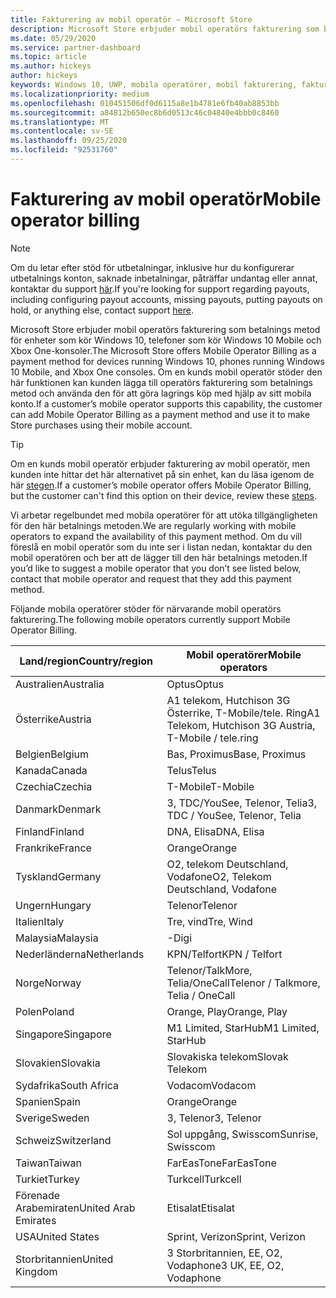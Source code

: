 ```yaml
---
title: Fakturering av mobil operatör – Microsoft Store
description: Microsoft Store erbjuder mobil operatörs fakturering som betalnings metod för mobila operatörer som har stöd för den här funktionen.
ms.date: 05/29/2020
ms.service: partner-dashboard
ms.topic: article
ms.author: hickeys
author: hickeys
keywords: Windows 10, UWP, mobila operatörer, mobil fakturering, fakturering av mobil operatör
ms.localizationpriority: medium
ms.openlocfilehash: 010451506df0d6115a8e1b4781e6fb40ab8853bb
ms.sourcegitcommit: a84812b650ec8b6d0513c46c04840e4bbb0c8460
ms.translationtype: MT
ms.contentlocale: sv-SE
ms.lasthandoff: 09/25/2020
ms.locfileid: "92531760"
---
```

# <a name="mobile-operator-billing"></a><span data-ttu-id="25cce-104">Fakturering av mobil operatör</span><span class="sxs-lookup"><span data-stu-id="25cce-104">Mobile operator billing</span></span>

> [!NOTE]
> <span data-ttu-id="25cce-105">Om du letar efter stöd för utbetalningar, inklusive hur du konfigurerar utbetalnings konton, saknade inbetalningar, påträffar undantag eller annat, kontaktar du support [här](https://developer.microsoft.com/windows/support).</span><span class="sxs-lookup"><span data-stu-id="25cce-105">If you're looking for support regarding payouts, including configuring payout accounts, missing payouts, putting payouts on hold, or anything else, contact support [here](https://developer.microsoft.com/windows/support).</span></span>

<span data-ttu-id="25cce-106">Microsoft Store erbjuder mobil operatörs fakturering som betalnings metod för enheter som kör Windows 10, telefoner som kör Windows 10 Mobile och Xbox One-konsoler.</span><span class="sxs-lookup"><span data-stu-id="25cce-106">The Microsoft Store offers Mobile Operator Billing as a payment method for devices running Windows 10, phones running Windows 10 Mobile, and Xbox One consoles.</span></span> <span data-ttu-id="25cce-107">Om en kunds mobil operatör stöder den här funktionen kan kunden lägga till operatörs fakturering som betalnings metod och använda den för att göra lagrings köp med hjälp av sitt mobila konto.</span><span class="sxs-lookup"><span data-stu-id="25cce-107">If a customer’s mobile operator supports this capability, the customer can add Mobile Operator Billing as a payment method and use it to make Store purchases using their mobile account.</span></span>

> [!TIP]
>  <span data-ttu-id="25cce-108">Om en kunds mobil operatör erbjuder fakturering av mobil operatör, men kunden inte hittar det här alternativet på sin enhet, kan du läsa igenom de här [stegen](https://support.microsoft.com/instantanswers/b25d6dd6-fb8b-3710-1e13-4d30eb01b51f).</span><span class="sxs-lookup"><span data-stu-id="25cce-108">If a customer’s mobile operator offers Mobile Operator Billing, but the customer can't find this option on their device, review these [steps](https://support.microsoft.com/instantanswers/b25d6dd6-fb8b-3710-1e13-4d30eb01b51f).</span></span>

<span data-ttu-id="25cce-109">Vi arbetar regelbundet med mobila operatörer för att utöka tillgängligheten för den här betalnings metoden.</span><span class="sxs-lookup"><span data-stu-id="25cce-109">We are regularly working with mobile operators to expand the availability of this payment method.</span></span> <span data-ttu-id="25cce-110">Om du vill föreslå en mobil operatör som du inte ser i listan nedan, kontaktar du den mobil operatören och ber att de lägger till den här betalnings metoden.</span><span class="sxs-lookup"><span data-stu-id="25cce-110">If you’d like to suggest a mobile operator that you don’t see listed below, contact that mobile operator and request that they add this payment method.</span></span>

<span data-ttu-id="25cce-111">Följande mobila operatörer stöder för närvarande mobil operatörs fakturering.</span><span class="sxs-lookup"><span data-stu-id="25cce-111">The following mobile operators currently support Mobile Operator Billing.</span></span>

| <span data-ttu-id="25cce-112">Land/region</span><span class="sxs-lookup"><span data-stu-id="25cce-112">Country/region</span></span>       | <span data-ttu-id="25cce-113">Mobil operatörer</span><span class="sxs-lookup"><span data-stu-id="25cce-113">Mobile operators</span></span>                                        |
|----------------------|---------------------------------------------------------|
| <span data-ttu-id="25cce-114">Australien</span><span class="sxs-lookup"><span data-stu-id="25cce-114">Australia</span></span>            | <span data-ttu-id="25cce-115">Optus</span><span class="sxs-lookup"><span data-stu-id="25cce-115">Optus</span></span>                                                   |
| <span data-ttu-id="25cce-116">Österrike</span><span class="sxs-lookup"><span data-stu-id="25cce-116">Austria</span></span>              | <span data-ttu-id="25cce-117">A1 telekom, Hutchison 3G Österrike, T-Mobile/tele. Ring</span><span class="sxs-lookup"><span data-stu-id="25cce-117">A1 Telekom, Hutchison 3G Austria, T-Mobile / tele.ring</span></span>  |
| <span data-ttu-id="25cce-118">Belgien</span><span class="sxs-lookup"><span data-stu-id="25cce-118">Belgium</span></span>              | <span data-ttu-id="25cce-119">Bas, Proximus</span><span class="sxs-lookup"><span data-stu-id="25cce-119">Base, Proximus</span></span>                                          |
| <span data-ttu-id="25cce-120">Kanada</span><span class="sxs-lookup"><span data-stu-id="25cce-120">Canada</span></span>               | <span data-ttu-id="25cce-121">Telus</span><span class="sxs-lookup"><span data-stu-id="25cce-121">Telus</span></span>                                                   |
| <span data-ttu-id="25cce-122">Czechia</span><span class="sxs-lookup"><span data-stu-id="25cce-122">Czechia</span></span>              | <span data-ttu-id="25cce-123">T-Mobile</span><span class="sxs-lookup"><span data-stu-id="25cce-123">T-Mobile</span></span>                                                |
| <span data-ttu-id="25cce-124">Danmark</span><span class="sxs-lookup"><span data-stu-id="25cce-124">Denmark</span></span>              | <span data-ttu-id="25cce-125">3, TDC/YouSee, Telenor, Telia</span><span class="sxs-lookup"><span data-stu-id="25cce-125">3, TDC / YouSee, Telenor, Telia</span></span>                         |
| <span data-ttu-id="25cce-126">Finland</span><span class="sxs-lookup"><span data-stu-id="25cce-126">Finland</span></span>              | <span data-ttu-id="25cce-127">DNA, Elisa</span><span class="sxs-lookup"><span data-stu-id="25cce-127">DNA, Elisa</span></span>                                              |
| <span data-ttu-id="25cce-128">Frankrike</span><span class="sxs-lookup"><span data-stu-id="25cce-128">France</span></span>               | <span data-ttu-id="25cce-129">Orange</span><span class="sxs-lookup"><span data-stu-id="25cce-129">Orange</span></span>                                                  |
| <span data-ttu-id="25cce-130">Tyskland</span><span class="sxs-lookup"><span data-stu-id="25cce-130">Germany</span></span>              | <span data-ttu-id="25cce-131">O2, telekom Deutschland, Vodafone</span><span class="sxs-lookup"><span data-stu-id="25cce-131">O2, Telekom Deutschland, Vodafone</span></span>                       |
| <span data-ttu-id="25cce-132">Ungern</span><span class="sxs-lookup"><span data-stu-id="25cce-132">Hungary</span></span>              | <span data-ttu-id="25cce-133">Telenor</span><span class="sxs-lookup"><span data-stu-id="25cce-133">Telenor</span></span>                                                 |
| <span data-ttu-id="25cce-134">Italien</span><span class="sxs-lookup"><span data-stu-id="25cce-134">Italy</span></span>                | <span data-ttu-id="25cce-135">Tre, vind</span><span class="sxs-lookup"><span data-stu-id="25cce-135">Tre, Wind</span></span>                                               |
| <span data-ttu-id="25cce-136">Malaysia</span><span class="sxs-lookup"><span data-stu-id="25cce-136">Malaysia</span></span>             | <span data-ttu-id="25cce-137">-</span><span class="sxs-lookup"><span data-stu-id="25cce-137">Digi</span></span>                                                    |
| <span data-ttu-id="25cce-138">Nederländerna</span><span class="sxs-lookup"><span data-stu-id="25cce-138">Netherlands</span></span>          | <span data-ttu-id="25cce-139">KPN/Telfort</span><span class="sxs-lookup"><span data-stu-id="25cce-139">KPN / Telfort</span></span>                                           |
| <span data-ttu-id="25cce-140">Norge</span><span class="sxs-lookup"><span data-stu-id="25cce-140">Norway</span></span>               | <span data-ttu-id="25cce-141">Telenor/TalkMore, Telia/OneCall</span><span class="sxs-lookup"><span data-stu-id="25cce-141">Telenor / Talkmore, Telia / OneCall</span></span>                     |
| <span data-ttu-id="25cce-142">Polen</span><span class="sxs-lookup"><span data-stu-id="25cce-142">Poland</span></span>               | <span data-ttu-id="25cce-143">Orange, Play</span><span class="sxs-lookup"><span data-stu-id="25cce-143">Orange, Play</span></span>                                            |
| <span data-ttu-id="25cce-144">Singapore</span><span class="sxs-lookup"><span data-stu-id="25cce-144">Singapore</span></span>            | <span data-ttu-id="25cce-145">M1 Limited, StarHub</span><span class="sxs-lookup"><span data-stu-id="25cce-145">M1 Limited, StarHub</span></span>                                     |
| <span data-ttu-id="25cce-146">Slovakien</span><span class="sxs-lookup"><span data-stu-id="25cce-146">Slovakia</span></span>             | <span data-ttu-id="25cce-147">Slovakiska telekom</span><span class="sxs-lookup"><span data-stu-id="25cce-147">Slovak Telekom</span></span>                                          |
| <span data-ttu-id="25cce-148">Sydafrika</span><span class="sxs-lookup"><span data-stu-id="25cce-148">South Africa</span></span>         | <span data-ttu-id="25cce-149">Vodacom</span><span class="sxs-lookup"><span data-stu-id="25cce-149">Vodacom</span></span>                                                 |
| <span data-ttu-id="25cce-150">Spanien</span><span class="sxs-lookup"><span data-stu-id="25cce-150">Spain</span></span>                | <span data-ttu-id="25cce-151">Orange</span><span class="sxs-lookup"><span data-stu-id="25cce-151">Orange</span></span>                                                  |
| <span data-ttu-id="25cce-152">Sverige</span><span class="sxs-lookup"><span data-stu-id="25cce-152">Sweden</span></span>               | <span data-ttu-id="25cce-153">3, Telenor</span><span class="sxs-lookup"><span data-stu-id="25cce-153">3, Telenor</span></span>                                              |
| <span data-ttu-id="25cce-154">Schweiz</span><span class="sxs-lookup"><span data-stu-id="25cce-154">Switzerland</span></span>          | <span data-ttu-id="25cce-155">Sol uppgång, Swisscom</span><span class="sxs-lookup"><span data-stu-id="25cce-155">Sunrise, Swisscom</span></span>                                       |
| <span data-ttu-id="25cce-156">Taiwan</span><span class="sxs-lookup"><span data-stu-id="25cce-156">Taiwan</span></span>               | <span data-ttu-id="25cce-157">FarEasTone</span><span class="sxs-lookup"><span data-stu-id="25cce-157">FarEasTone</span></span>                                              |
| <span data-ttu-id="25cce-158">Turkiet</span><span class="sxs-lookup"><span data-stu-id="25cce-158">Turkey</span></span>               | <span data-ttu-id="25cce-159">Turkcell</span><span class="sxs-lookup"><span data-stu-id="25cce-159">Turkcell</span></span>                                                |
| <span data-ttu-id="25cce-160">Förenade Arabemiraten</span><span class="sxs-lookup"><span data-stu-id="25cce-160">United Arab Emirates</span></span> | <span data-ttu-id="25cce-161">Etisalat</span><span class="sxs-lookup"><span data-stu-id="25cce-161">Etisalat</span></span>                                                |
| <span data-ttu-id="25cce-162">USA</span><span class="sxs-lookup"><span data-stu-id="25cce-162">United States</span></span>        | <span data-ttu-id="25cce-163">Sprint, Verizon</span><span class="sxs-lookup"><span data-stu-id="25cce-163">Sprint, Verizon</span></span>                                         |
| <span data-ttu-id="25cce-164">Storbritannien</span><span class="sxs-lookup"><span data-stu-id="25cce-164">United Kingdom</span></span>       | <span data-ttu-id="25cce-165">3 Storbritannien, EE, O2, Vodaphone</span><span class="sxs-lookup"><span data-stu-id="25cce-165">3 UK, EE, O2, Vodaphone</span></span>                                 |
